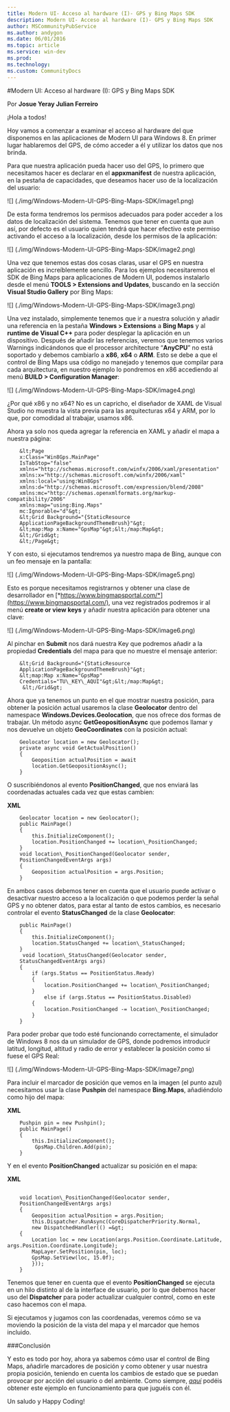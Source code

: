 ```yaml
---
title: Modern UI- Acceso al hardware (I)- GPS y Bing Maps SDK
description: Modern UI- Acceso al hardware (I)- GPS y Bing Maps SDK
author: MSCommunityPubService
ms.author: andygon
ms.date: 06/01/2016
ms.topic: article
ms.service: win-dev
ms.prod: 
ms.technology:
ms.custom: CommunityDocs
---
```


#Modern UI: Acceso al hardware (I): GPS y Bing Maps SDK

Por **Josue Yeray Julian Ferreiro**

¡Hola a todos!

Hoy vamos a comenzar a examinar el acceso al hardware del que disponemos
en las aplicaciones de Modern UI para Windows 8. En primer lugar
hablaremos del GPS, de cómo acceder a él y utilizar los datos que nos
brinda.

Para que nuestra aplicación pueda hacer uso del GPS, lo primero que
necesitamos hacer es declarar en el **appxmanifest** de nuestra
aplicación, en la pestaña de capacidades, que deseamos hacer uso de la
localización del usuario:

![] (./img/Windows-Modern-UI-GPS-Bing-Maps-SDK/image1.png)

De esta forma tendremos los permisos adecuados para poder acceder a los
datos de localización del sistema. Tenemos que tener en cuenta que aun
así, por defecto es el usuario quien tendrá que hacer efectivo este
permiso activando el acceso a la localización, desde los permisos de la
aplicación:

![] (./img/Windows-Modern-UI-GPS-Bing-Maps-SDK/image2.png)

Una vez que tenemos estas dos cosas claras, usar el GPS en nuestra
aplicación es increíblemente sencillo. Para los ejemplos necesitaremos
el SDK de Bing Maps para aplicaciones de Modern UI, podemos instalarlo
desde el menú **TOOLS &gt; Extensions and Updates**, buscando en la
sección **Visual Studio Gallery** por Bing Maps:

![] (./img/Windows-Modern-UI-GPS-Bing-Maps-SDK/image3.png)

Una vez instalado, simplemente tenemos que ir a nuestra solución y
añadir una referencia en la pestaña **Windows &gt; Extensions** a **Bing
Maps** y al **runtime de Visual C++** para poder desplegar la aplicación
en un dispositivo. Después de añadir las referencias, veremos que
tenemos varios Warnings indicándonos que el processor architecture
“**AnyCPU**” no está soportado y debemos cambiarlo a **x86**, **x64** o
**ARM**. Esto se debe a que el control de Bing Maps usa código no
manejado y tenemos que compilar para cada arquitectura, en nuestro
ejemplo lo pondremos en x86 accediendo al menú **BUILD &gt;
Configuration Manager**:

![] (./img/Windows-Modern-UI-GPS-Bing-Maps-SDK/image4.png)


¿Por qué x86 y no x64? No es un capricho, el diseñador de XAML de Visual
Studio no muestra la vista previa para las arquitecturas x64 y ARM, por
lo que, por comodidad al trabajar, usamos x86.

Ahora ya solo nos queda agregar la referencia en XAML y añadir el mapa a
nuestra página:


```
    &lt;Page
    x:Class="Win8Gps.MainPage"
    IsTabStop="false"
    xmlns="http://schemas.microsoft.com/winfx/2006/xaml/presentation"
    xmlns:x="http://schemas.microsoft.com/winfx/2006/xaml"
    xmlns:local="using:Win8Gps"
    xmlns:d="http://schemas.microsoft.com/expression/blend/2008"
    xmlns:mc="http://schemas.openxmlformats.org/markup-compatibility/2006"
    xmlns:map="using:Bing.Maps"
    mc:Ignorable="d"&gt;
    &lt;Grid Background="{StaticResource
    ApplicationPageBackgroundThemeBrush}"&gt;
    &lt;map:Map x:Name="GpsMap"&gt;&lt;/map:Map&gt;
    &lt;/Grid&gt;
    &lt;/Page&gt;
```

Y con esto, si ejecutamos tendremos ya nuestro mapa de Bing, aunque con
un feo mensaje en la pantalla:

![] (./img/Windows-Modern-UI-GPS-Bing-Maps-SDK/image5.png)

Esto es porque necesitamos registrarnos y obtener una clase de
desarrollador en
[*https://www.bingmapsportal.com/*](https://www.bingmapsportal.com/),
una vez registrados podremos ir al menú **create or view keys** y añadir
nuestra aplicación para obtener una clave:

![] (./img/Windows-Modern-UI-GPS-Bing-Maps-SDK/image6.png)

Al pinchar en **Submit** nos dará nuestra Key que podremos añadir a la
propiedad **Credentials** del mapa para que no muestre el mensaje
anterior:

```
    &lt;Grid Background="{StaticResource
    ApplicationPageBackgroundThemeBrush}"&gt;
    &lt;map:Map x:Name="GpsMap"
    Credentials="TU\_KEY\_AQUI"&gt;&lt;/map:Map&gt;
     &lt;/Grid&gt;
```

Ahora que ya tenemos un punto en el que mostrar nuestra posición, para
obtener la posición actual usaremos la clase **Geolocator** dentro del
namespace **Windows.Devices.Geolocation**, que nos ofrece dos formas de
trabajar. Un método async **GetGeopositionAsync** que podemos llamar y
nos devuelve un objeto **GeoCoordinates** con la posición actual:

```
    Geolocator location = new Geolocator();
    private async void GetActualPosition()
    {
        Geoposition actualPosition = await
        location.GetGeopositionAsync();
    }
```

O suscribiéndonos al evento **PositionChanged**, que nos enviará las
coordenadas actuales cada vez que estas cambien:

**XML**


```
    Geolocator location = new Geolocator();
    public MainPage()
    {
        this.InitializeComponent();
        location.PositionChanged += location\_PositionChanged;
    }
    void location\_PositionChanged(Geolocator sender,
    PositionChangedEventArgs args)
    {
        Geoposition actualPosition = args.Position;
    }
```

En ambos casos debemos tener en cuenta que el usuario puede activar o
desactivar nuestro acceso a la localización o que podemos perder la
señal GPS y no obtener datos, para estar al tanto de estos cambios, es
necesario controlar el evento **StatusChanged** de la clase
**Geolocator**:

```
    public MainPage()
    {
        this.InitializeComponent();
        location.StatusChanged += location\_StatusChanged;
    }
     void location\_StatusChanged(Geolocator sender,
    StatusChangedEventArgs args)
    {
        if (args.Status == PositionStatus.Ready)
        {
            location.PositionChanged += location\_PositionChanged;
        }
            else if (args.Status == PositionStatus.Disabled)
        {
            location.PositionChanged -= location\_PositionChanged;
        }
    }
```

Para poder probar que todo esté funcionando correctamente, el simulador
de Windows 8 nos da un simulador de GPS, donde podremos introducir
latitud, longitud, altitud y radio de error y establecer la posición
como si fuese el GPS Real:

![] (./img/Windows-Modern-UI-GPS-Bing-Maps-SDK/image7.png)

Para incluir el marcador de posición que vemos en la imagen (el punto
azul) necesitamos usar la clase **Pushpin** del namespace **Bing.Maps**,
añadiéndolo como hijo del mapa:

**XML**

```
    Pushpin pin = new Pushpin();
    public MainPage()
    {
        this.InitializeComponent();
         GpsMap.Children.Add(pin);
    }
```

Y en el evento **PositionChanged** actualizar su posición en el mapa:

**XML**

```

    void location\_PositionChanged(Geolocator sender,
    PositionChangedEventArgs args)
    {
        Geoposition actualPosition = args.Position;
        this.Dispatcher.RunAsync(CoreDispatcherPriority.Normal,
        new DispatchedHandler(() =&gt;
    {
        Location loc = new Location(args.Position.Coordinate.Latitude, args.Position.Coordinate.Longitude);
        MapLayer.SetPosition(pin, loc);
        GpsMap.SetView(loc, 15.0f);
        }));
    }
```

Tenemos que tener en cuenta que el evento **PositionChanged** se ejecuta
en un hilo distinto al de la interface de usuario, por lo que debemos
hacer uso del **Dispatcher** para poder actualizar cualquier control,
como en este caso hacemos con el mapa.

Si ejecutamos y jugamos con las coordenadas, veremos cómo se va moviendo
la posición de la vista del mapa y el marcador que hemos incluido.

###Conclusión


Y esto es todo por hoy, ahora ya sabemos cómo usar el control de Bing
Maps, añadirle marcadores de posición y como obtener y usar nuestra
propia posición, teniendo en cuenta los cambios de estado que se puedan
provocar por acción del usuario o del ambiente. Como siempre,
[*aquí*](https://skydrive.live.com/redir?resid=FD100135B82F3364!672)
podéis obtener este ejemplo en funcionamiento para que juguéis con él.

Un saludo y Happy Coding!




